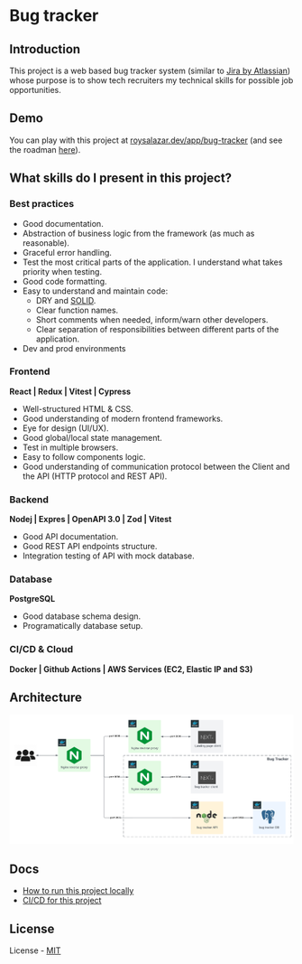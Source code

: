 # Bug tracker
## Introduction
This project is a web based bug tracker system (similar to [Jira by Atlassian](https://www.atlassian.com/software/jira)) whose purpose is to show tech recruiters my technical skills for possible job opportunities.

## Demo
You can play with this project at [roysalazar.dev/app/bug-tracker](http://3.76.1.136/app/bug-tracker) (and see the roadman [here](https://jira.external-share.com/issue/43460/bug_tracker_board?groupBy=EPIC)).

## What skills do I present in this project?
### Best practices
- Good documentation.
- Abstraction of business logic from the framework (as much as reasonable).
- Graceful error handling.
- Test the most critical parts of the application. I understand what takes priority when testing.
- Good code formatting.
- Easy to understand and maintain code:
    - DRY and [SOLID](https://youtu.be/_jDNAf3CzeY?t=291).
    - Clear function names.
    - Short comments when needed, inform/warn other developers.
    - Clear separation of responsibilities between different parts of the application.
- Dev and prod environments
### Frontend
**React | Redux | Vitest |  Cypress**
- Well-structured HTML & CSS.
- Good understanding of modern frontend frameworks.
- Eye for design (UI/UX).
- Good global/local state management.
- Test in multiple browsers.
- Easy to follow components logic.
- Good understanding of communication protocol between the Client and the API (HTTP protocol and REST API).
### Backend
**Nodej | Expres | OpenAPI 3.0 | Zod | Vitest**
- Good API documentation.
- Good REST API endpoints structure.
- Integration testing of API with mock database.

### Database
**PostgreSQL**
- Good database schema design.
- Programatically database setup.


### CI/CD & Cloud
**Docker | Github Actions | AWS Services (EC2, Elastic IP and S3)**

## Architecture
![App Screenshot](./portfolio_architecture.png)

## Docs
- [How to run this project locally](docs/run-locally.md)
- [CI/CD for this project](docs/cicd.md)

## License
License - [MIT](https://choosealicense.com/licenses/mit/)

